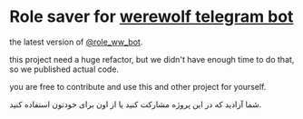 # Role saver for [werewolf telegram bot](https://github.com/GreyWolfDev/Werewolf)

the latest version of [@role_ww_bot](http://t.me/role_ww_bot).

this project need a huge refactor, but we didn't have enough time to do that, so we published actual code.

you are free to contribute and use this and other project for yourself.

شما آزادید که در این پروژه مشارکت کنید یا از اون برای خودتون استفاده کنید.